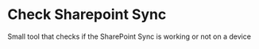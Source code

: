 # Check Sharepoint Sync

Small tool that checks if the SharePoint Sync is working or not on a device

